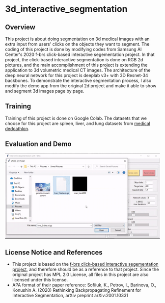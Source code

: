 # 3d_interactive_segmentation
## Overview
This project is about doing segmentation on 3d medical images with an extra input from users' clicks on the objects they want to segment. The coding of this project is done by modifying codes from Samsung AI Center's 2020 f-brs click-based interactive segementation project. In that project, the click-based interactive segmentation is done on RGB 2d pictures, and the main accomplishment of this project is extending the application to 3d volumetric medical CT images. The architecture of the deep neural network for this project is deeplab v3+ with 3D Resnet-34 backbones. To demonstrate the interactive segmentation process, I also modify the demo app from the original 2d project and make it able to show and segment 3d images page by page. 
## Training
Training of this project is done on Google Colab. The datasets that we choose for this project are spleen, liver, and lung datasets from <a href=http://medicaldecathlon.com/ title="Flaticon">medical dedcathlon</a>. 
## Evaluation and Demo
![](demo.gif)
## License Notice and References
* This project is based on the <a href="https://github.com/saic-vul/fbrs_interactive_segmentation" title="Flaticon">f-brs click-based interactive segementation project</a>, and therefore should be as a reference to that project. Since the original project has MPL 2.0 License, all files in this project are also licensed under this license.
* APA format of their paper reference: Sofiiuk, K., Petrov, I., Barinova, O., Konushin A. (2020)  Rethinking Backpropagating Refinement for Interactive Segmentation, arXiv preprint arXiv:2001.10331
